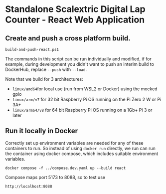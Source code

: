 # Standalone Scalextric Digital Lap Counter - React Web Application

## Create and push a cross platform build.

```build-and-push-react.ps1```

The commands in this script can be run individually and modified, if for example, during development you didn't want to push an interim
build to DockerHub, replace `--push` with `--load`.

Note that we build for 3 architectures:

* `linux/amd64`for local use (run from WSL2 or Docker) using the mocked gpio 
* `linux/arm/v7` for 32 bit Raspberry Pi OS running on the Pi Zero 2 W or Pi 3A+
* `linux/arm64/v8` for 64 bit Raspberry Pi OS running on a 1Gb+ Pi 3 or later


## Run it locally in Docker

Correctly set up environment variables are needed for any of these containers to run. So instead of using `docker run` directly, we run can run the container using docker compose,
which includes suitable environment variables.

```docker compose -f ../compose.dev.yaml up --build react```

Compose maps port 5173 to 8088, so to test use

```http://localhost:8088```
